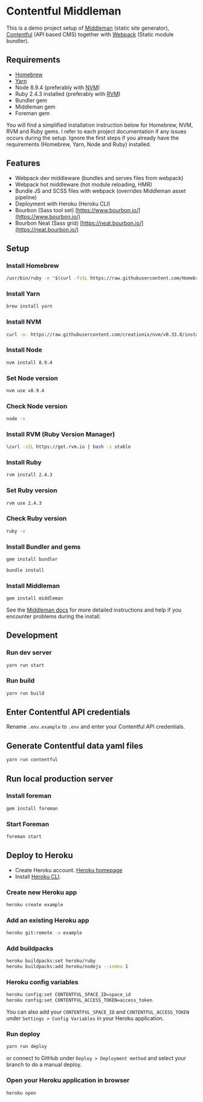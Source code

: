 # Contentful Middleman

This is a demo project setup of [Middleman](https://middlemanapp.com/) (static site generator), [Contentful](https://www.contentful.com/) (API based CMS) together with [Webpack](https://webpack.js.org/) (Static module bundler).

## Requirements

- [Homebrew](https://brew.sh/)
- [Yarn](https://yarnpkg.com/)
- Node 8.9.4 (preferably with [NVM](https://github.com/creationix/nvm))
- Ruby 2.4.3 installed (preferably with [RVM](https://rvm.io/))
- Bundler gem
- Middleman gem
- Foreman gem

You will find a simplified installation instruction below for Homebrew, NVM, RVM and Ruby gems. I refer to each project documentation if any issues occurs during the setup. Ignore the first steps if you already have the requirements (Homebrew, Yarn, Node and Ruby) installed.

## Features

- Webpack dev middleware (bundles and serves files from webpack)
- Webpack hot middleware (hot module reloading, HMR)
- Bundle JS and SCSS files with webpack (overrides Middleman asset pipeline)
- Deployment with Heroku (Heroku CLI)
- Bourbon (Sass tool set) [https://www.bourbon.io/](https://www.bourbon.io/)
- Bourbon Neat (Sass grid) [https://neat.bourbon.io/](https://neat.bourbon.io/)

## Setup

### Install Homebrew

```bash
/usr/bin/ruby -e "$(curl -fsSL https://raw.githubusercontent.com/Homebrew/install/master/install)"
```

### Install Yarn

```bash
brew install yarn
```

### Install NVM

```bash
curl -o- https://raw.githubusercontent.com/creationix/nvm/v0.33.8/install.sh | bash
```

### Install Node

```bash
nvm install 8.9.4
```

### Set Node version

```bash
nvm use v8.9.4
```

### Check Node version

```bash
node -v
```

### Install RVM (Ruby Version Manager)

```bash
\curl -sSL https://get.rvm.io | bash -s stable
```

### Install Ruby

```bash
rvm install 2.4.3
```

### Set Ruby version

```bash
rvm use 2.4.3
```

### Check Ruby version

```bash
ruby -v
```

### Install Bundler and gems

```bash
gem install bundler
```

```bash
bundle install
```

### Install Middleman

```bash
gem install middleman
```

See the [Middleman docs](https://middlemanapp.com/basics/install/) for more detailed instructions and help if you encounter problems during the install.

## Development

### Run dev server

```bash
yarn run start
```

### Run build

```bash
yarn run build
```

## Enter Contentful API credentials

Rename `.env.example` to `.env` and enter your Contentful API credentials.

##  Generate Contentful data yaml files

```bash
yarn run contentful
```

## Run local production server

### Install foreman

```bash
gem install foreman
```

### Start Foreman

```bash
foreman start
```

## Deploy to Heroku

- Create Heroku account. [Heroku homepage](https://www.heroku.com/)
- Install [Heroku CLI](https://devcenter.heroku.com/articles/heroku-cli).

### Create new Heroku app

```bash
heroku create example
```

### Add an existing Heroku app

```bash
heroku git:remote -a example
```

### Add buildpacks

```bash
heroku buildpacks:set heroku/ruby
heroku buildpacks:add heroku/nodejs --index 1
```

### Heroku config variables

```bash
heroku config:set CONTENTFUL_SPACE_ID=space_id
heroku config:set CONTENTFUL_ACCESS_TOKEN=access_token
```

You can also add your `CONTENTFUL_SPACE_ID` and `CONTENTFUL_ACCESS_TOKEN` under `Settings > Config Variables` in your Heroku application.

### Run deploy

```bash
yarn run deploy
```

or connect to GitHub under `Deploy > Deployment method` and select your branch to do a manual deploy.

### Open your Heroku application in browser

```bash
heroku open
```
